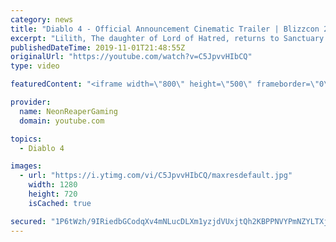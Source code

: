 ```yaml
---
category: news
title: "Diablo 4 - Official Announcement Cinematic Trailer | Blizzcon 2019 Reaction.... What a trailer!"
excerpt: "Lilith, The daughter of Lord of Hatred, returns to Sanctuary in the reveal trailer for Diablo 4. Diablo IV is the newest cinematic from Blizzcon 2019. Turn On ALL ..."
publishedDateTime: 2019-11-01T21:48:55Z
originalUrl: "https://youtube.com/watch?v=C5JpvvHIbCQ"
type: video

featuredContent: "<iframe width=\"800\" height=\"500\" frameborder=\"0\" src=\"https://www.youtube.com/embed/C5JpvvHIbCQ\" allow=\"accelerometer; autoplay; encrypted-media; gyroscope; picture-in-picture\" allowfullscreen></iframe>"

provider:
  name: NeonReaperGaming
  domain: youtube.com

topics:
  - Diablo 4

images:
  - url: "https://i.ytimg.com/vi/C5JpvvHIbCQ/maxresdefault.jpg"
    width: 1280
    height: 720
    isCached: true

secured: "1P6tWzh/9IRiedbGCodqXv4mNLucDLXm1yzjdVUxjtQh2KBPPNVYPmNZYLTXjno1zXRT14QA9Rq+QQF9q+vwofXAKjHsO3q3mk9drrfitTrwQUs8SO5iKiBpQhcnocNlTOgnG3dO+X+K2EqrkjTpzEzn55btYpafJIEclwB6GV0ikTkXncMy7AQrOvdiQ66NJJGctxMSXR4Wd7CZDClXjSMqSAJ/qGVEHWU/aVVuj+ZMtRHaB7YtgJPCcI43l7e7qpdmYm2R3YskT/UsYx/aGAbq/cjjlGhLMJVwRcTIC4uGBRQs66UTWairXb4gDy7GdbTYpOx9FtVgrGm7yEBBQUOPXxeiXwNXWYYXj4a4FDcrBXwZ/nTkm6KLVxb9g5v0cWLhmsQiO5ZuE+8y5eNc+ulSNg/xWZxma44QDGseM5ajgWNJSedP8soRCT7krMvs;bq4405sdcsM/aKVTrd0n1w=="
---
```


